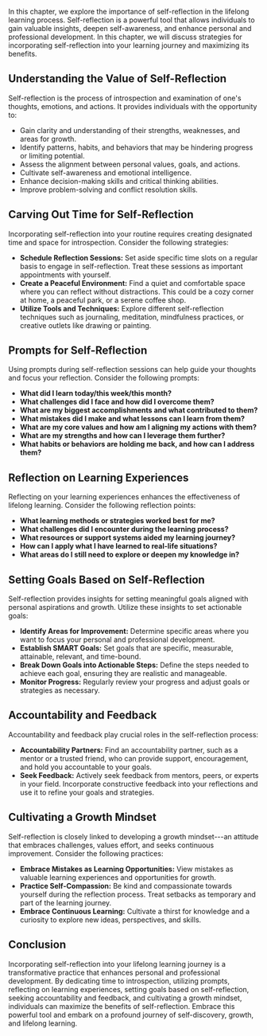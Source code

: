 
In this chapter, we explore the importance of self-reflection in the lifelong learning process. Self-reflection is a powerful tool that allows individuals to gain valuable insights, deepen self-awareness, and enhance personal and professional development. In this chapter, we will discuss strategies for incorporating self-reflection into your learning journey and maximizing its benefits.

Understanding the Value of Self-Reflection
------------------------------------------

Self-reflection is the process of introspection and examination of one's thoughts, emotions, and actions. It provides individuals with the opportunity to:

* Gain clarity and understanding of their strengths, weaknesses, and areas for growth.
* Identify patterns, habits, and behaviors that may be hindering progress or limiting potential.
* Assess the alignment between personal values, goals, and actions.
* Cultivate self-awareness and emotional intelligence.
* Enhance decision-making skills and critical thinking abilities.
* Improve problem-solving and conflict resolution skills.

Carving Out Time for Self-Reflection
------------------------------------

Incorporating self-reflection into your routine requires creating designated time and space for introspection. Consider the following strategies:

* **Schedule Reflection Sessions:** Set aside specific time slots on a regular basis to engage in self-reflection. Treat these sessions as important appointments with yourself.
* **Create a Peaceful Environment:** Find a quiet and comfortable space where you can reflect without distractions. This could be a cozy corner at home, a peaceful park, or a serene coffee shop.
* **Utilize Tools and Techniques:** Explore different self-reflection techniques such as journaling, meditation, mindfulness practices, or creative outlets like drawing or painting.

Prompts for Self-Reflection
---------------------------

Using prompts during self-reflection sessions can help guide your thoughts and focus your reflection. Consider the following prompts:

* **What did I learn today/this week/this month?**
* **What challenges did I face and how did I overcome them?**
* **What are my biggest accomplishments and what contributed to them?**
* **What mistakes did I make and what lessons can I learn from them?**
* **What are my core values and how am I aligning my actions with them?**
* **What are my strengths and how can I leverage them further?**
* **What habits or behaviors are holding me back, and how can I address them?**

Reflection on Learning Experiences
----------------------------------

Reflecting on your learning experiences enhances the effectiveness of lifelong learning. Consider the following reflection points:

* **What learning methods or strategies worked best for me?**
* **What challenges did I encounter during the learning process?**
* **What resources or support systems aided my learning journey?**
* **How can I apply what I have learned to real-life situations?**
* **What areas do I still need to explore or deepen my knowledge in?**

Setting Goals Based on Self-Reflection
--------------------------------------

Self-reflection provides insights for setting meaningful goals aligned with personal aspirations and growth. Utilize these insights to set actionable goals:

* **Identify Areas for Improvement:** Determine specific areas where you want to focus your personal and professional development.
* **Establish SMART Goals:** Set goals that are specific, measurable, attainable, relevant, and time-bound.
* **Break Down Goals into Actionable Steps:** Define the steps needed to achieve each goal, ensuring they are realistic and manageable.
* **Monitor Progress:** Regularly review your progress and adjust goals or strategies as necessary.

Accountability and Feedback
---------------------------

Accountability and feedback play crucial roles in the self-reflection process:

* **Accountability Partners:** Find an accountability partner, such as a mentor or a trusted friend, who can provide support, encouragement, and hold you accountable to your goals.
* **Seek Feedback:** Actively seek feedback from mentors, peers, or experts in your field. Incorporate constructive feedback into your reflections and use it to refine your goals and strategies.

Cultivating a Growth Mindset
----------------------------

Self-reflection is closely linked to developing a growth mindset---an attitude that embraces challenges, values effort, and seeks continuous improvement. Consider the following practices:

* **Embrace Mistakes as Learning Opportunities:** View mistakes as valuable learning experiences and opportunities for growth.
* **Practice Self-Compassion:** Be kind and compassionate towards yourself during the reflection process. Treat setbacks as temporary and part of the learning journey.
* **Embrace Continuous Learning:** Cultivate a thirst for knowledge and a curiosity to explore new ideas, perspectives, and skills.

Conclusion
----------

Incorporating self-reflection into your lifelong learning journey is a transformative practice that enhances personal and professional development. By dedicating time to introspection, utilizing prompts, reflecting on learning experiences, setting goals based on self-reflection, seeking accountability and feedback, and cultivating a growth mindset, individuals can maximize the benefits of self-reflection. Embrace this powerful tool and embark on a profound journey of self-discovery, growth, and lifelong learning.
